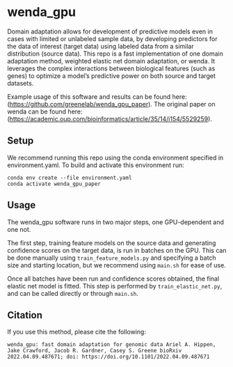 # wenda_gpu

Domain adaptation allows for development of predictive models even in cases with limited or unlabeled sample data, by developing predictors for the data of interest (target data) using labeled data from a similar distribution (source data).
This repo is a fast implementation of one domain adaptation method, weighted elastic net domain adaptation, or wenda.
It leverages the complex interactions between biological features (such as genes) to optimize a model’s predictive power on both source and target datasets. 

Example usage of this software and results can be found here: (https://github.com/greenelab/wenda_gpu_paper).
The original paper on wenda can be found here: (https://academic.oup.com/bioinformatics/article/35/14/i154/5529259).

## Setup
We recommend running this repo using the conda environment specified in environment.yaml. 
To build and activate this environment run:
```
conda env create --file environment.yaml
conda activate wenda_gpu_paper
```

## Usage
The wenda_gpu software runs in two major steps, one GPU-dependent and one not.

The first step, training feature models on the source data and generating confidence scores on the target data, is run in batches on the GPU.
This can be done manually using `train_feature_models.py` and specifying a batch size and starting location, but we recommend using `main.sh` for ease of use.

Once all batches have been run and confidence scores obtained, the final elastic net model is fitted. This step is performed by `train_elastic_net.py`, and can be called directly or through `main.sh`.

## Citation
If you use this method, please cite the following:

`wenda_gpu: fast domain adaptation for genomic data
Ariel A. Hippen, Jake Crawford, Jacob R. Gardner, Casey S. Greene
bioRxiv 2022.04.09.487671; doi: https://doi.org/10.1101/2022.04.09.487671`
